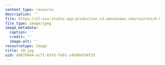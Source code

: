 ```yaml
---
content_type: resource
description: ''
file: https://ol-ocw-studio-app-production.s3.amazonaws.com/courses/6-004-computation-structures-spring-2017/dd67b044ec71b5fd7e01c4b99afd4f33_v9.jpg
file_type: image/jpeg
image_metadata:
  caption: ''
  credit: ''
  image-alt: ''
resourcetype: Image
title: v9.jpg
uid: dd67b044-ec71-b5fd-7e01-c4b99afd4f33
---
```

